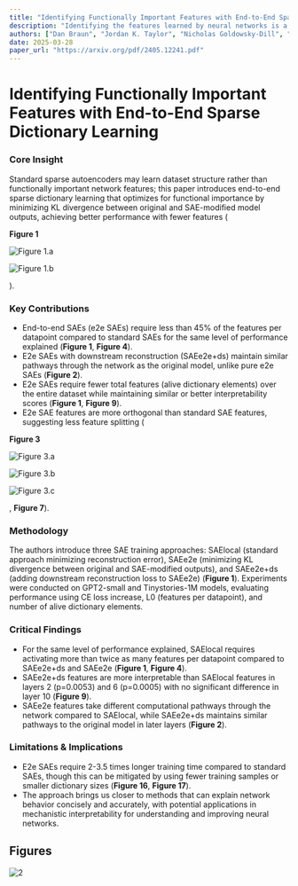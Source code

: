 ```yaml
---
title: "Identifying Functionally Important Features with End-to-End Sparse Dictionary Learning"
description: "Identifying the features learned by neural networks is a core challenge in mechanistic interpretability. Sparse autoencoders (SAEs), which learn a sparse, overcomplete dictionary that reconstructs a n..."
authors: ["Dan Braun", "Jordan K. Taylor", "Nicholas Goldowsky-Dill", "Lee Sharkey"]
date: 2025-03-28
paper_url: "https://arxiv.org/pdf/2405.12241.pdf"
---
```


# Identifying Functionally Important Features with End-to-End Sparse Dictionary Learning

### Core Insight
Standard sparse autoencoders may learn dataset structure rather than functionally important network features; this paper introduces end-to-end sparse dictionary learning that optimizes for functional importance by minimizing KL divergence between original and SAE-modified model outputs, achieving better performance with fewer features (

**Figure 1**

![Figure 1.a](https://assets.afspies.com/figures/02ad427b0d20fb976741e332f69c2fd00c751164/fig1_a.png)

![Figure 1.b](https://assets.afspies.com/figures/02ad427b0d20fb976741e332f69c2fd00c751164/fig1_b.png)

).

### Key Contributions
- End-to-end SAEs (e2e SAEs) require less than 45% of the features per datapoint compared to standard SAEs for the same level of performance explained (**Figure 1**, **Figure 4**).
- E2e SAEs with downstream reconstruction (SAEe2e+ds) maintain similar pathways through the network as the original model, unlike pure e2e SAEs (**Figure 2**).
- E2e SAEs require fewer total features (alive dictionary elements) over the entire dataset while maintaining similar or better interpretability scores (**Figure 1**, **Figure 9**).
- E2e SAE features are more orthogonal than standard SAE features, suggesting less feature splitting (

**Figure 3**

![Figure 3.a](https://assets.afspies.com/figures/02ad427b0d20fb976741e332f69c2fd00c751164/fig3_a.png)

![Figure 3.b](https://assets.afspies.com/figures/02ad427b0d20fb976741e332f69c2fd00c751164/fig3_b.png)

![Figure 3.c](https://assets.afspies.com/figures/02ad427b0d20fb976741e332f69c2fd00c751164/fig3_c.png)

, **Figure 7**).

### Methodology
The authors introduce three SAE training approaches: SAElocal (standard approach minimizing reconstruction error), SAEe2e (minimizing KL divergence between original and SAE-modified outputs), and SAEe2e+ds (adding downstream reconstruction loss to SAEe2e) (**Figure 1**). Experiments were conducted on GPT2-small and Tinystories-1M models, evaluating performance using CE loss increase, L0 (features per datapoint), and number of alive dictionary elements.

### Critical Findings
- For the same level of performance explained, SAElocal requires activating more than twice as many features per datapoint compared to SAEe2e+ds and SAEe2e (**Figure 1**, **Figure 4**).
- SAEe2e+ds features are more interpretable than SAElocal features in layers 2 (p=0.0053) and 6 (p=0.0005) with no significant difference in layer 10 (**Figure 9**).
- SAEe2e features take different computational pathways through the network compared to SAElocal, while SAEe2e+ds maintains similar pathways to the original model in later layers (**Figure 2**).

### Limitations & Implications
- E2e SAEs require 2-3.5 times longer training time compared to standard SAEs, though this can be mitigated by using fewer training samples or smaller dictionary sizes (**Figure 16**, **Figure 17**).
- The approach brings us closer to methods that can explain network behavior concisely and accurately, with potential applications in mechanistic interpretability for understanding and improving neural networks.

## Figures

![2](https://assets.afspies.com/figures/02ad427b0d20fb976741e332f69c2fd00c751164/fig2.png)

